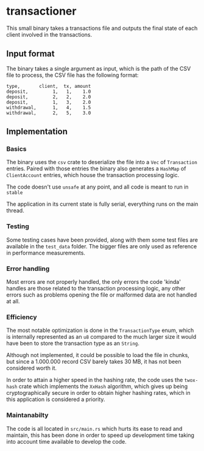 # transactioner

This small binary takes a transactions file and outputs the final state of each client involved in the transactions.

## Input format

The binary takes a single argument as input, which is the path of the CSV file to process, the CSV file has the following format:

```csv
type,       client,  tx, amount
deposit,         1,   1,    1.0
deposit,         2,   2,    2.0
deposit,         1,   3,    2.0
withdrawal,      1,   4,    1.5
withdrawal,      2,   5,    3.0
```

## Implementation

### Basics

The binary uses the `csv` crate to deserialize the file into a `Vec` of `Transaction` entries. Paired with those entries the binary also generates a `HashMap` of `ClientAccount` entries, which house the transaction processing logic.

The code doesn't use `unsafe` at any point, and all code is meant to run in `stable`

The application in its current state is fully serial, everything runs on the main thread.

### Testing

Some testing cases have been provided, along with them some test files are available in the `test_data` folder. The bigger files are only used as reference in performance measurements.

### Error handling

Most errors are not properly handled, the only errors the code 'kinda' handles are those related to the transaction processing logic, any other errors
such as problems opening the file or malformed data are not handled at all.

### Efficiency

The most notable optimization is done in the `TransactionType` enum, which is internally represented as an `u8` compared to the much larger size it would have been to store the transaction type as an `String`.

Although not implemented, it could be possible to load the file in chunks, but since a 1.000.000 record CSV barely takes 30 MB, it has not been considered worth it.

In order to attain a higher speed in the hashing rate, the code uses the `twox-hash` crate which implements the `XxHash` algorithm, which gives up being cryptographically secure
in order to obtain higher hashing rates, which in this application is considered a priority.

### Maintanabilty

The code is all located in `src/main.rs` which hurts its ease to read and maintain, this has been done in order to speed up development time taking into account time available to develop the code.
